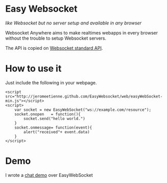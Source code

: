 # Easy Websocket

*like Websocket but no server setup and available in any browser*

Websocket Anywhere aims to make realtimes webapps in every browser without the trouble
to setup Websocket servers.

The API is copied on [Websocket standard API](http://dev.w3.org/html5/websockets/).

# How to use it

Just include the following in your webpage.

    <script src="http://jeromeetienne.github.com/EasyWebsocket/web/easyWebSocket-min.js"></script>	
    <script>
        var socket = new EasyWebSocket("ws://example.com/resource");
        socket.onopen	= function(){
            socket.send("hello world.")
        }
        socket.onmessage= function(event){
            alert("received"+ event.data)
        }
    </script>

# Demo

I wrote a [chat demo](http://jeromeetienne.github.com/EasyWebsocket/example/demo.html) over EasyWebSocket